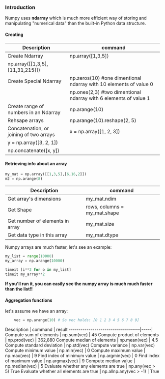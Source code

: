 <!--ts-->
<!--te-->


### Introduction

Numpy uses **ndarray** which is much more efficient way of storing and manipulating "numerical data" than the built-in Python data structure.




#### Creating

Description | command
------------------------------------|-----
Create Ndarray | np.array([1,3,5])
 | np.array([[1,3,5],[11,31,215]])
Create Special Ndarray | np.zeros(10)  #one dimentional ndarray with 10 elements of value 0
					   | np.ones(2,3)  #two dimentional ndarray with 6 elements of value 1
Create range of numbers in an Ndarray | np.arange(10)
Rehsape arrays | np.arange(10).reshape(2, 5)
Concatenation, or joining of two arrays |  x = np.array([1, 2, 3])
| y = np.array([3, 2, 1])
| np.concatenate([x, y])


#### Retrieving info about an array

```python
my_mat = np.array([[1,3,5],[6,16,2]])
m2 = np.arange(8)
```

Description | command
------------|---------
Get array's dimensions | my_mat.ndim
Get Shape | rows, columns = my_mat.shape
Get number of elements in array | my_mat.size
Get data type in this array | my_mat.dtype

Numpy arrays are much faster,
let's see an example:

```python
my_list = range(10000)
my_array = np.arange(10000)

timeit [i**2 for o in my_list]
timeit my_array**2
```
**If you'll run it, you can easily see the numpy array is much much faster than the list!!**


#### Aggregation functions

let's assume we have an array:
```python
	vec = np.arange(10) # So vec holds: [0 1 2 3 4 5 6 7 8 9]
```

Description | command   | result
------------------------------------|-----|
Compute sum of elements | np.sum(vec) | 45
Compute product of elements | np.prod(vec) | 362,880
Compute median of elements | np.mean(vec) | 4.5
Compute standard deviation | np.std(vec)
Compute variance | np.var(vec)
Compute minimum value | np.min(vec) | 0
Compute maximum value | np.max(vec) | 9
Find index of minimum value | np.argmin(vec) | 0
Find index of maximum value | np.argmax(vec) | 9
Compute median value | np.median(vec) | 5
Evaluate whether any elements are true | np.any(vec > 5) True
Evaluate whether all elements are true | np.allnp.any(vec > -1) | True






